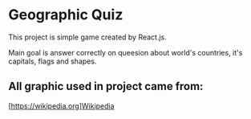 # Geographic Quiz

This project is simple game created by React.js. 

Main goal is answer correctly on queesion about world's countries, it's capitals, flags and shapes.

## All graphic used in project came from: 

[https://wikipedia.org]Wikipedia 
